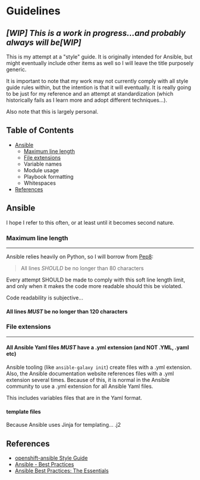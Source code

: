 # Guidelines
## ***[WIP] This is a work in progress...and probably always will be[WIP]***
This is my attempt at a "style" guide.  It is originally intended for Ansible,
but might eventually include other items as well so I will leave the title
purposely generic.

It is important to note that my work may not currently comply with all style
guide rules within, but the intention is that it will eventually.  It is really
going to be just for my reference and an attempt at standardization (which
historically fails as I learn more and adopt different techniques...).

Also note that this is largely personal.

## Table of Contents
* [Ansible](#ansible)
  * [Maximum line length](#maximum_line_length)
  * [File extensions](#file_extensions)
  * Variable names
  * Module usage
  * Playbook formatting
  * Whitespaces
* [References](#references)

## <a name="ansible"></a>Ansible
I hope I refer to this often, or at least until it becomes second nature.
### <a name="maximum_line_length"></a>Maximum line length
---
Ansible relies heavily on Python, so I will borrow from [Pep8](https://www.python.org/dev/peps/pep-0008/#maximum-line-length):
> All lines *SHOULD* be no longer than 80 characters

Every attempt SHOULD be made to comply with this soft line length limit, and only when it makes the code more readable should this be violated.

Code readability is subjective...

#### All lines *MUST* be no longer than 120 characters

### <a name="file_extensions"></a>File extensions
---
#### All Ansible Yaml files *MUST* have a .yml extension (and NOT .YML, .yaml etc)
Ansible tooling (like `ansible-galaxy init`) create files with a .yml extension. Also, the Ansible documentation website references files with a .yml extension several times. Because of this, it is normal in the Ansible community to use a .yml extension for all Ansible Yaml files.

This includes variables files that are in the Yaml format.

#### template files
Because Ansible uses Jinja for templating... .j2

## <a name="references"></a>References
* [openshift-ansible Style Guide](https://github.com/openshift/openshift-ansible/blob/master/docs/style_guide.adoc)
* [Ansible - Best Practices](http://docs.ansible.com/ansible/latest/playbooks_best_practices.html)
* [Ansible Best Practices: The Essentials](https://www.ansible.com/blog/ansible-best-practices-essentials)
